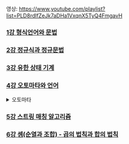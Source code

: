 영상: https://www.youtube.com/playlist?list=PLD8rdlfZeJk7aDHa1VxqnX5TyQ4FmgavH

### [1강 형식언어와 문법](/이산-수학/형식언어와-오토마타,셈/형식언어와-문법.md)

### [2강 정규식과 정규문법](/이산-수학/형식언어와-오토마타,셈/정규식과-정규문법.md)

### [3강 유한 상태 기계](/이산-수학/형식언어와-오토마타,셈/유한상태기계.md)

### [4강 오토마타와 언어](/이산-수학/형식언어와-오토마타,셈/오토마타와-언어.md)

<details>
<summary>오토마타</summary>

계산 능력이 있는 추상 기계와 그 기계를 이용해서 풀 수 있는 문제들을 연구하는 분야  
형식 언어를 정의하는 관점에서 컴파일러에서 구분 분석을 하면서 추상 구문 트리를 생성할 때  
계산 능력을 가진 추상 기계를 논하는 관점에서 계산 이론적으로 P-NP문제와도 연관성 있음

</details>

### [5강 스트링 매칭 알고리즘](/이산-수학/형식언어와-오토마타,셈/스트링-매칭-알고리즘.md)

### [6강 셈(순열과 조합) - 곱의 법칙과 합의 법칙](/이산-수학/형식언어와-오토마타,셈/셈.md)
